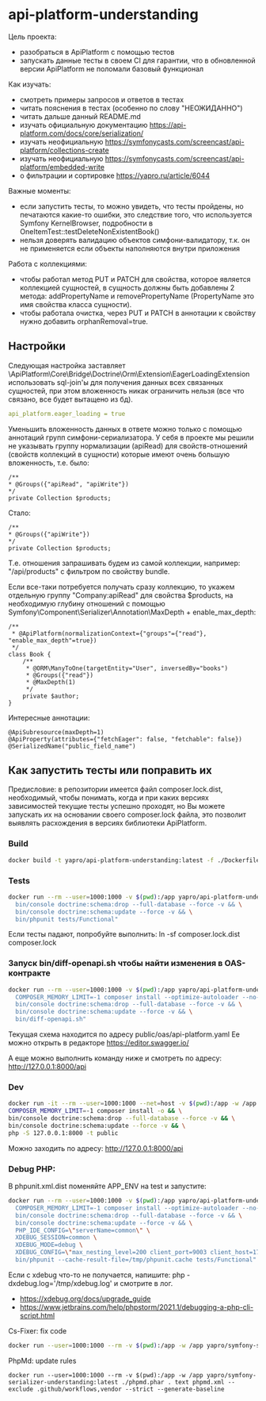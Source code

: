 # api-platform-understanding

Цель проекта:
* разобраться в ApiPlatform с помощью тестов
* запускать данные тесты в своем CI для гарантии, что в обновленной версии ApiPlatform не поломали базовый функционал

Как изучать:
* смотреть примеры запросов и ответов в тестах
* читать пояснения в тестах (особенно по слову "НЕОЖИДАННО")
* читать дальше данный README.md
* изучать официальную документацию https://api-platform.com/docs/core/serialization/
* изучать неофициальную https://symfonycasts.com/screencast/api-platform/collections-create
* изучать неофициальную https://symfonycasts.com/screencast/api-platform/embedded-write
* о фильтрации и сортировке https://yapro.ru/article/6044

Важные моменты:
* если запустить тесты, то можно увидеть, что тесты пройдены, но печатаются какие-то ошибки, это следствие того, что 
  используется Symfony KernelBrowser, подробности в OneItemTest::testDeleteNonExistentBook()
* нельзя доверять валидацию объектов симфони-валидатору, т.к. он не применяется если объекты наполняются внутри приложения

Работа с коллекциями:
* чтобы работал метод PUT и PATCH для свойства, которое является коллекцией сущностей, в сущность должны быть 
  добавлены 2 метода: addPropertyName и removePropertyName (PropertyName это имя свойства класса сущности).
* чтобы работала очистка, через PUT и PATCH в аннотации к свойству нужно добавить orphanRemoval=true.

## Настройки

Следующая настройка заставляет \ApiPlatform\Core\Bridge\Doctrine\Orm\Extension\EagerLoadingExtension использовать 
sql-join'ы для получения данных всех связанных сущностей, при этом вложенность никак ограничить нельзя (все что связано, 
все будет вытащено из бд).
```yaml
api_platform.eager_loading = true
```
Уменьшить вложенность данных в ответе можно только с помощью аннотаций групп симфони-сериализатора. У себя в проекте мы 
решили не указывать группу нормализации (apiRead) для свойств-отношений (свойств коллекций в сущности) которые имеют 
очень большую вложенность, т.е. было:
```injectablephp
/**
* @Groups({"apiRead", "apiWrite"})
*/
private Collection $products;
```
Стало:
```injectablephp
/**
* @Groups({"apiWrite"})
*/
private Collection $products;
```
Т.е. отношения запрашивать будем из самой коллекции, например: "/api/products" c фильтром по свойству bundle.

Если все-таки потребуется получать сразу коллекцию, то укажем отдельную группу "Company:apiRead" для свойства $products, 
на необходимую глубину отношений с помощью Symfony\Component\Serializer\Annotation\MaxDepth + enable_max_depth:
```injectablephp
/**
 * @ApiPlatform(normalizationContext={"groups"={"read"}, "enable_max_depth"=true})
 */
class Book {
    /**
     * @ORM\ManyToOne(targetEntity="User", inversedBy="books")
     * @Groups({"read"})
     * @MaxDepth(1)
     */
    private $author;
}
```
Интересные аннотации:
```injectablephp
@ApiSubresource(maxDepth=1)
@ApiProperty(attributes={"fetchEager": false, "fetchable": false})
@SerializedName("public_field_name")
```

## Как запустить тесты или поправить их

Предисловие: в репозитории имеется файл composer.lock.dist, необходимый, чтобы понимать, когда и при каких версиях
зависимостей текущие тесты успешно проходят, но Вы можете запускать их на основании своего composer.lock файла, это
позволит выявлять расхождения в версиях библиотеки ApiPlatform.

### Build

```sh
docker build -t yapro/api-platform-understanding:latest -f ./Dockerfile ./
```

### Tests

```sh
docker run --rm --user=1000:1000 -v $(pwd):/app yapro/api-platform-understanding:latest bash -c "cd /app && \
  bin/console doctrine:schema:drop --full-database --force -v && \
  bin/console doctrine:schema:update --force -v && \
  bin/phpunit tests/Functional"
```
Если тесты падают, попробуйте выполнить: ln -sf composer.lock.dist composer.lock

### Запуск bin/diff-openapi.sh чтобы найти изменения в OAS-контракте

```sh
docker run --rm --user=1000:1000 -v $(pwd):/app yapro/api-platform-understanding:latest bash -c "cd /app && \
  COMPOSER_MEMORY_LIMIT=-1 composer install --optimize-autoloader --no-scripts --no-interaction && \
  bin/console doctrine:schema:drop --full-database --force -v && \
  bin/console doctrine:schema:update --force -v && \
  bin/diff-openapi.sh"
```
Текущая схема находится по адресу public/oas/api-platform.yaml Ее можно открыть в редакторе https://editor.swagger.io/

А еще можно выполнить команду ниже и смотреть по адресу: http://127.0.0.1:8000/api

### Dev

```sh
docker run -it --rm --user=1000:1000 --net=host -v $(pwd):/app -w /app yapro/api-platform-understanding:latest bash
COMPOSER_MEMORY_LIMIT=-1 composer install -o && \
bin/console doctrine:schema:drop --full-database --force -v && \
bin/console doctrine:schema:update --force -v && \
php -S 127.0.0.1:8000 -t public
```
Можно заходить по адресу: http://127.0.0.1:8000/api

### Debug PHP:

В phpunit.xml.dist поменяйте APP_ENV на test и запустите:
```sh
docker run --rm --user=1000:1000 -v $(pwd):/app yapro/api-platform-understanding:latest bash -c "cd /app && \
  COMPOSER_MEMORY_LIMIT=-1 composer install --optimize-autoloader --no-scripts --no-interaction && \
  bin/console doctrine:schema:drop --full-database --force -v && \
  bin/console doctrine:schema:update --force -v && \
  PHP_IDE_CONFIG=\"serverName=common\" \
  XDEBUG_SESSION=common \
  XDEBUG_MODE=debug \
  XDEBUG_CONFIG=\"max_nesting_level=200 client_port=9003 client_host=172.16.30.130\" \
  bin/phpunit --cache-result-file=/tmp/phpunit.cache tests/Functional"
```
Если с xdebug что-то не получается, напишите: php -dxdebug.log='/tmp/xdebug.log' и смотрите в лог.

- https://xdebug.org/docs/upgrade_guide
- https://www.jetbrains.com/help/phpstorm/2021.1/debugging-a-php-cli-script.html

Cs-Fixer: fix code
```sh
docker run --user=1000:1000 --rm -v $(pwd):/app -w /app yapro/symfony-serializer-understanding:latest ./php-cs-fixer.phar fix --config=.php-cs-fixer.dist.php -v --using-cache=no --allow-risky=yes
```

PhpMd: update rules
```shell
docker run --user=1000:1000 --rm -v $(pwd):/app -w /app yapro/symfony-serializer-understanding:latest ./phpmd.phar . text phpmd.xml --exclude .github/workflows,vendor --strict --generate-baseline
```
